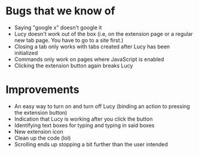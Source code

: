 # Bugs that we know of
* Saying "google x" doesn't google it
* Lucy doesn't work out of the box (i.e, on the extension page or a regular new tab page. You have to go to a site first.)
* Closing a tab only works with tabs created after Lucy has been initialized
* Commands only work on pages where JavaScript is enabled
* Clicking the extension button again breaks Lucy

# Improvements
* An easy way to turn on and turn off Lucy (binding an action to pressing the extension button)
* Indication that Lucy is working after you click the button
* Identifying text boxes for typing and typing in said boxes
* New extension icon
* Clean up the code (lol)
* Scrolling ends up stopping a bit further than the user intended